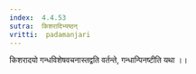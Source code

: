 ```yaml
---
index:  4.4.53
sutra:  किशरादिभ्यष्ठन्
vritti:  padamanjari
---
```


किशरादयो गन्धविशेषवचनास्तद्वति वर्तन्ते, गन्धान्पिनष्टीति यथा ।।
